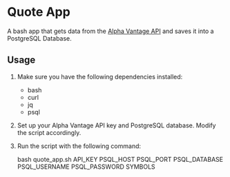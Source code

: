 # Quote App

A bash app that gets data from the [Alpha Vantage API](https://rapidapi.com/alphavantage/api/alpha-vantage) and saves it into a PostgreSQL Database.

## Usage

1. Make sure you have the following dependencies installed:
   - bash
   - curl
   - jq
   - psql

2. Set up your Alpha Vantage API key and PostgreSQL database. Modify the script accordingly.

3. Run the script with the following command:

   bash quote_app.sh API_KEY PSQL_HOST PSQL_PORT PSQL_DATABASE PSQL_USERNAME PSQL_PASSWORD SYMBOLS

